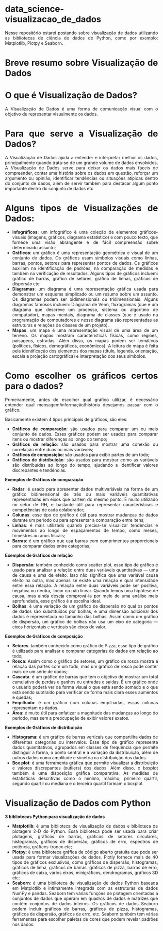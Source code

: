 # data_science-visualizacao_de_dados

<div align="justify">

Nesse repositório estarei postando sobre visualização de dados utilizando as bibliotecas de ciência de dados do Python, como por exemplo: Matplotlib, Plotpy e Seaborn. 

# Breve resumo sobre Visualização de Dados

# O que é Visualização de Dados?
A Visualização de Dados é uma forma de comunicação visual com o objetivo de representar visualmente os dados. 

# Para que serve a Visualização de Dados?
A Visualização de Dados ajuda a entender e interpretar melhor os dados, principalmente quando trata-se de um grande volume de dados envolvidos. A Visualização de Dados serve para deixar os dados mais fáceis de compreender, contar uma história sobre os dados em questão, reforçar um argumento ou opinião, identificar tendências ou situações atípicas dentro do conjunto de dados, além de servir também para destacar algum ponto importante dentro do conjunto de dados etc.

# Alguns tipos de Visualizações de Dados:
  - **Infográficos**: um infográfico é uma coleção de elementos gráficos-visuais (imagens, gráficos, diagrama estatístico) e com pouco texto, que fornece uma visão abrangente e de fácil compreensão sobre determinado assunto;
  - **Gráficos**: um gráfico é uma representação geométrica e visual de um conjunto de dados. Os gráficos usam simbolos visuais como linhas, barras, pontos, setores para representar pontos de dados. Os gráficos auxiliam na identificação de padrões, na comparação de medidas e também na verificação de resultados. Alguns tipos de gráficos incluem: gráfico de barras, gráfico de setores, gráfico de linhas, gráficos de dispersão etc.
  - **Diagramas**: um diagrama é uma representação gráfica usada para demonstrar um esquema simplicado ou um resumo sobre um assunto. Os diagramas podem ser bidimensionais ou tridimensionais. Alguns diagramas famosos incluem: Diagrama de Venn, fluxogramas (que é um diagrama que descreve um processo, sistema ou algoritmo de computador), mapas mentais, diagrama de classes (que é usado na programação de computadores e nesse diagrama são representadas as estruturas e relações de classes de um projeto).
  - **Mapas**: um mapa é uma representação visual de uma área de um terreno. Os mapas mostram características físicas, como regiões, paisagens, estradas. Além disso, os mapas podem ser temáticos (políticos, físicos, demográficos, econômicos). A leitura do mapa é feita pela identificação dos elementos dos mapas (título, legenda, orientação, escala e projeção cartográfica) e interpretação dos seus símbolos.
  
# Como escolher os gráficos certos para o dados?
Primeiramente, antes de escolher qual gráfico utilizar, é necessário entender qual mensagem/informação/história desejamos passar com o gráfico.

Basicamente existem 4 tipos principais de gráficos, são eles:
  - **Gráficos de comparação**: são usados para comparar um ou mais conjunto de dados. Esses gráficos podem ser usados para comparar itens ou mostrar diferenças ao longo do tempo;
  - **Gráficos de relação**: são usados para mostrar uma conexão ou correlação entre duas ou mais variáveis;
  - **Gráficos de composição**: são usados para exibir partes de um todo;
  - **Gráficos de distribuição**: são usados para mostrar como as variáveis são distribuídas ao longo do tempo, ajudando a identificar valores discrepantes e tendências.
  
**Exemplos de Gráficos de comparação**
  - **Radar**: é usado para apresentar dados multivariáveis na forma de um gráfico bidimensional de três ou mais variáveis quantitativas representadas em eixos que partem do mesmo ponto. É muito utilizado no setor de RH, e bastante útil para representar características e competências de cada colaborador;
  - **Colunas**: esse tipo de gráfico é útil para mostrar mudanças de dados durante um período ou para apresentar a comparação entre itens;
  - **Linhas**: é mais utilizado quando precisa-se visualizar tendências e movimentos ao longo de espaçamentos de tempo, como meses, trimestres ou anos fiscais;
  - **Barras**: é um gráfico que usa barras com comprimentos proporcionais para comparar dados entre categorias;
  
**Exemplos de Gráficos de relação**
  - **Dispersão**: também conhecido como scatter plot, esse tipo de gráfico é usado para analisar a relação entre duas variáveis quantitativas — uma de causa e uma de efeito. Isso não significa que uma variável causa efeito na outra, mas apenas se existe uma relação e qual intensidade entre essa relação. A relação entre duas variáveis pode ser positiva, negativa ou neutra, linear ou não linear. Quando temos uma hipótese de causa, mas ainda deseja comprová-la por meio de uma análise mais aprofundada, esse gráfico é a escolha ideal.
  - **Bolhas**: é uma variação de um gráfico de dispersão no qual os pontos de dados são substituídos por bolhas, e uma dimensão adicional dos dados é representada no tamanho das bolhas. Assim como um gráfico de dispersão, um gráfico de bolhas não usa um eixo de categoria — eixos horizontais e verticais são eixos de valor.
  
**Exemplos de Gráficos de composição**
  - **Setores**: também conhecido como gráfico de Pizza, esse tipo de gráfico é utilizado para analisar e comparar categorias de dados em relação ao todo; 
  - **Rosca**: Assim como o gráfico de setores, um gráfico de rosca mostra a relação das partes com um todo, mas um gráfico de rosca pode conter mais de um série de dados;
  - **Cascata**: é um gráfico de barras que tem o objetivo de mostrar um total cumulativo de perdas e ganhos ou entradas e saídas. É um gráfico onde o usuário poderá ver de forma visual o que está sendo somado e o que está sendo subtraído para verificar de forma mais clara esses aumentos e quedas;
  - **Empilhado**: é um gráfico com colunas empilhadas, essas colunas representam os dados. 
  - **Área**: é muito útil para enfatizar a magnitude das mudanças ao longo do período, mas sem a preocupação de exibir valores exatos.

**Exemplos de Gráficos de distribuição**
  - **Histograma**: é um gráfico de barras verticais que compartilha dados de diferentes categorias ou intervalos. Esse tipo de gráfico representa dados quantitativos, agrupados em classes de frequência que permite distinguir a forma, o ponto central e a variação da distribuição, além de outros dados como amplitude e simetria na distribuição dos dados.
  - **Box plot**: é uma ferramenta gráfica que permite visualizar a distribuição e valores discrepantes (outliers) dos dados. Além disso, o boxplot também é uma disposição gráfica comparativa. As medidas de estatísticas descritivas como o mínimo, máximo, primeiro quartil, segundo quartil ou mediana e o terceiro quartil formam o boxplot.
  
# Visualização de Dados com Python
  
 **3 bibliotecas Python para visualização de dados**
  - **Matplotlib**: é uma biblioteca de visualização de dados e biblioteca de plotagem 2-D do Python. Essa biblioteca pode ser usada para criar plotagens, gráficos de barras, gráficos de setores circulares, histogramas, gráficos de dispersão, gráficos de erro, espectros de potência, gráficos-tronco etc;
  - **Plotpy**: é uma biblioteca gráfica de código aberto gratuita que pode ser usada para formar visualizações de dados. Plotly fornece mais de 40 tipos de gráficos exclusivos, como gráficos de dispersão, histogramas, gráficos de linha, gráficos de barras, gráficos de pizza, barras de erro, gráficos de caixa, vários eixos, minigráficos, dendrogramas, gráficos 3D etc;
  - **Seaborn**: é uma biblioteca de visualização de dados Python baseada em Matplotlib e intimamente integrada com as estruturas de dados NumPy e pandas. Seaborn tem várias funções de plotagem orientadas a conjuntos de dados que operam em quadros de dados e matrizes que contêm conjuntos de dados inteiros. Os gráficos de dados Seaborn podem incluir gráficos de barras, gráficos de pizza, histogramas, gráficos de dispersão, gráficos de erro, etc. Seaborn também tem várias ferramentas para escolher paletas de cores que podem revelar padrões nos dados.
 

 </div>
